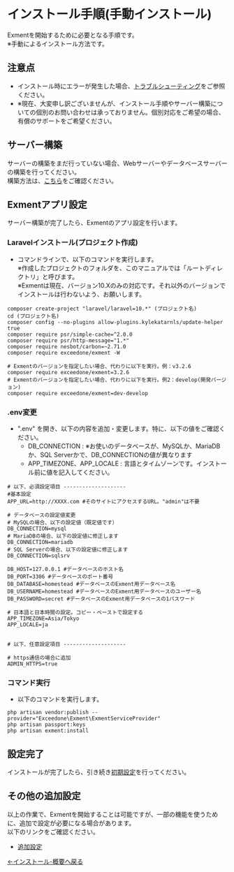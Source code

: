 # インストール手順(手動インストール)
Exmentを開始するために必要となる手順です。  
※手動によるインストール方法です。  

## 注意点
- インストール時にエラーが発生した場合、[トラブルシューティング](/ja/troubleshooting)をご参照ください。
- ※現在、大変申し訳ございませんが、インストール手順やサーバー構築についての個別のお問い合わせは承っておりません。個別対応をご希望の場合、有償のサポートをご希望ください。　　

## サーバー構築
サーバーの構築をまだ行っていない場合、Webサーバーやデータベースサーバーの構築を行ってください。  
構築方法は、[こちら](/ja/server)をご確認ください。


## Exmentアプリ設定
サーバー構築が完了したら、Exmentのアプリ設定を行います。

### Laravelインストール(プロジェクト作成)
- コマンドラインで、以下のコマンドを実行します。  
※作成したプロジェクトのフォルダを、このマニュアルでは「ルートディレクトリ」と呼びます。  
※Exmentは現在、バージョン10.Xのみの対応です。それ以外のバージョンでインストールは行わないよう、お願いします。

~~~
composer create-project "laravel/laravel=10.*" (プロジェクト名)
cd (プロジェクト名)
composer config --no-plugins allow-plugins.kylekatarnls/update-helper true
composer require psr/simple-cache=^2.0.0
composer require psr/http-message="1.*"
composer require nesbot/carbon=~2.71.0
composer require exceedone/exment -W

# Exmentのバージョンを指定したい場合、代わりに以下を実行。例：v3.2.6
composer require exceedone/exment=3.2.6
# Exmentのバージョンを指定したい場合、代わりに以下を実行。例2：develop(開発バージョン)
composer require exceedone/exment=dev-develop
~~~

### .env変更

- ".env" を開き、以下の内容を追加・変更します。<span class="red bold">特に、以下の値をご確認ください。</span>  
    - DB_CONNECTION : ※お使いのデータベースが、MySQLか、MariaDBか、SQL Serverかで、DB_CONNECTIONの値が異なります
    - APP_TIMEZONE、APP_LOCALE : 言語とタイムゾーンです。インストール前に値を記入してください。

~~~
# 以下、必須設定項目 --------------------
#基本設定
APP_URL=http://XXXX.com #そのサイトにアクセスするURL。"admin"は不要

# データベースの設定値変更
# MySQLの場合、以下の設定値（既定値です）
DB_CONNECTION=mysql
# MariaDBの場合、以下の設定値に修正します
DB_CONNECTION=mariadb
# SQL Serverの場合、以下の設定値に修正します
DB_CONNECTION=sqlsrv

DB_HOST=127.0.0.1 #データベースのホスト名
DB_PORT=3306 #データベースのポート番号
DB_DATABASE=homestead #データベースのExment用データベース名
DB_USERNAME=homestead #データベースのExment用データベースのユーザー名
DB_PASSWORD=secret #データベースのExment用データベースの1パスワード

# 日本語と日本時間の設定。コピー・ペーストで設定する
APP_TIMEZONE=Asia/Tokyo
APP_LOCALE=ja


# 以下、任意設定項目 --------------------

# https通信の場合に追加
ADMIN_HTTPS=true

~~~


### コマンド実行
- 以下のコマンドを実行します。

~~~
php artisan vendor:publish --provider="Exceedone\Exment\ExmentServiceProvider"
php artisan passport:keys
php artisan exment:install
~~~

## 設定完了
インストールが完了したら、引き続き[初期設定](/ja/first_setting.md)を行ってください。  


## その他の追加設定
以上の作業で、Exmentを開始することは可能ですが、一部の機能を使うために、追加で設定が必要になる場合があります。  
以下のリンクをご確認ください。  
- [追加設定](/ja/quickstart_more)



[←インストール-概要へ戻る](/ja/quickstart)